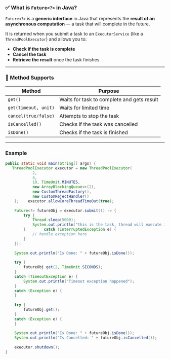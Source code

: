 ### ✅ What is `Future<?>` in Java?

`Future<?>` is a **generic interface** in Java that represents the **result of an asynchronous computation** — a task that will complete in the future.

It is returned when you submit a task to an `ExecutorService` (like a `ThreadPoolExecutor`) and allows you to:
- **Check if the task is complete**
- **Cancel the task**
- **Retrieve the result** once the task finishes
---

### 🧠 Method Supports

|Method|Purpose|
|---|---|
|`get()`|Waits for task to complete and gets result|
|`get(timeout, unit)`|Waits for limited time|
|`cancel(true/false)`|Attempts to stop the task|
|`isCancelled()`|Checks if the task was cancelled|
|`isDone()`|Checks if the task is finished|

---

### Example

```java
public static void main(String[] args) {  
   ThreadPoolExecutor executor = new ThreadPoolExecutor(  
            2,  
            4,  
            10, TimeUnit.MINUTES,  
            new ArrayBlockingQueue<>(2),  
            new CustomThreadFactory(),  
            new CustomRejectHandler()  
    );    executor.allowCoreThreadTimeOut(true);  
    
    Future<?> futureObj = executor.submit(() -> {  
        try {  
            Thread.sleep(5000);  
            System.out.println("this is the task, thread will execute it");  
        }        catch (InterruptedException e) {  
            // handle exception here  
        }  
    });  
    
    System.out.println("Is Done: " + futureObj.isDone());  
  
    try {  
        futureObj.get(2, TimeUnit.SECONDS);  
    } 
    catch (TimeoutException e) {  
        System.out.println("Timeout exception happened");  
    } 
    catch (Exception e) {  
    }  
    
    try {  
        futureObj.get();  
    }
    catch (Exception e) {  
    }
      
    System.out.println("Is Done: " + futureObj.isDone());  
    System.out.println("Is Cancelled: " + futureObj.isCancelled());  
  
    executor.shutdown();  
}
```